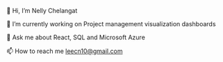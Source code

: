 👋 Hi, I’m Nelly Chelangat

🔭 I’m currently working on Project management visualization dashboards

💬 Ask me about  React, SQL and Microsoft Azure

📫 How to reach me leecn10@gmail.com



